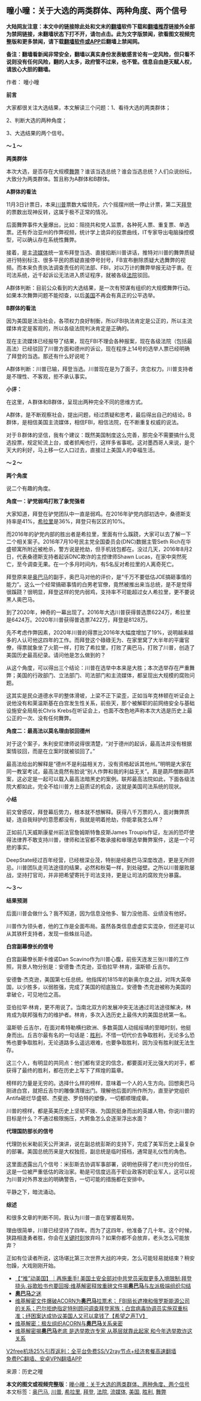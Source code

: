  <h2>曈小曈：关于大选的两类群体、两种角度、两个信号</h2> <p class="notice"><b>大陆网友注意：本文中的链接除此处和文末的<a href="https://github.com/bannedbook/fanqiang" >翻墙</a>软件下载和<a href="https://github.com/killgcd/justmysocks/blob/master/README.md">翻墙推荐</a>链接外全部为禁网链接，未翻墙状态下打不开，请勿点击。此为文字版禁闻，欲看图文视频完整版和更多禁闻，请下载<a href="https://github.com/bannedbook/fanqiang">翻墙软件或APP</a>后翻墙上禁闻网。</p><p>备注：翻墙看新闻非常安全，翻墙以真实身份发表敏感言论有一定风险，但只看不说则没有任何风险，翻的人太多，政府管不过来，也不管。信息自由是天赋人权，请放心大胆的翻墙。</b></p>  <div class="entry"> <p>作者： 曈小曈</p> <p><strong>前言</strong></p> <p>大家都很关注大选结果，本文解读三个问题：1、看待大选的两类群体；</p> <p>2、判断大选的两种角度；</p> <p>3、大选结果的两个信号。</p> <p><strong>～１～</strong></p> <p><strong>两类群体</strong></p> <p>本次大选，是否存在大规模<a href="https://www.bannedbook.org/bnews/tag/%E8%88%9E%E5%BC%8A/" class="st_tag internal_tag" rel="tag" title="标签 舞弊 下的日志">舞弊</a>？谁该当选总统？谁会当选总统？人们众说纷纭，大致分为两类群体。暂且称为A群体和B群体。</p> <p><strong>A群体的看法</strong></p> <p>11月3日计票日，本来<a href="https://www.bannedbook.org/bnews/tag/%e5%b7%9d%e6%99%ae/" class="st_tag internal_tag" rel="tag" title="标签 川普 下的日志">川普</a>票数大幅领先，六个摇摆州统一停止计票，第二天<a href="https://www.bannedbook.org/bnews/tag/%e6%8b%9c%e7%99%bb/" class="st_tag internal_tag" rel="tag" title="标签 拜登 下的日志">拜登</a>的票数出现神反转，这属于极不正常的情况。</p> <p>后面舞弊事件大量爆出，比如：阻挠共和党人监票，各种死人票、重复票、单选票。还有乔治亚州的作弊视频，统计学上诡异的投票曲线，IT专家导出电脑操控模型，可以确认存在系统性舞弊。</p> <p>接着，是主<a href="https://www.bannedbook.org/bnews/tag/%E6%B5%81%E5%AA%92%E4%BD%93/" class="st_tag internal_tag" rel="tag" title="标签 流媒体 下的日志">流媒体</a>统一宣布拜登当选、直接掐断川普讲话，推特对川普的舞弊质疑进行特别标注、很多平民的质疑直接停号封号，FB宣布删除质疑大选舞弊的视频。而本来负责执法调查责任的司法部、FBI，对以万计的舞弊举报无动于衷。在司法系统，近千起诉讼无法进入质证程序，就被各级<a href="https://www.bannedbook.org/bnews/tag/%e6%b3%95%e9%99%a2/" class="st_tag internal_tag" rel="tag" title="标签 法院 下的日志">法院</a>驳回。</p> <p>A群体判断：目前公众看到的大选结果，是一次有预谋有组织的大规模舞弊行动。如果本次舞弊问题不能彻查，以后<a href="https://www.bannedbook.org/bnews/tag/%e7%be%8e%e5%9b%bd/" class="st_tag internal_tag" rel="tag" title="标签 美国 下的日志">美国</a>不再会有真正的公平选举。</p> <p><strong>B群体的看法</strong></p> <p>因为美国是法治社会，各项权力良好制衡，所以FBI执法肯定是公正的，所以主流媒体肯定是客观的，所以各级法院判决肯定是正确的。</p>  <p>现在主流媒体已经报导了结果，现在FBI不理会各种报案，现在各级法院（包括最高法）已经驳回了川普方面和德州的诉讼，现在程序上14号的选举人票已经明确了拜登的当选。那还有什么好说呢？</p> <p>A群体判断：川普已输，拜登当选。川普现在是为了面子，贪恋权力。川普支持者是不理性、不客观，拒不承认事实。</p> <p><strong>小评：</strong></p> <p>在这里，Ａ群体和B群体，呈现出两种完全不同的思维方式。</p> <p>A群体，是不断观察社会，提出问题，经过质疑和思考，最后得出自己的结论。B群体，是相信美国主流媒体，相信FBI，相信法院，在不断重复权威的说法。</p> <p>对于Ｂ群体的坚信，我有个建议：既然美国制度这么完善，那完全不需要搞什么竞选投票，规定轮流上台，或者抓阄也行，这样多省事呢。这对墨西哥人来说，是个天大的利好，马上移一亿人口过去，直接过上美国人的幸福生活。</p> <p><strong>～２～</strong></p> <p><strong>两个角度</strong></p> <p>说二个有趣的角度。</p> <p><strong>角度一：驴党弱鸡打败了象党强者</strong></p> <p>大家知道，拜登在驴党团队中一直是弱鸡。在2016年驴党内部初选中，桑德斯支持率是41%，<a href="https://www.bannedbook.org/bnews/tag/%e5%b8%8c%e6%8b%89%e9%87%8c/" class="st_tag internal_tag" rel="tag" title="标签 希拉里 下的日志">希拉里</a>是36%，拜登只有区区的10%。</p> <p>而2016年的驴党内部的胜出者是希拉里，里面有什么蹊跷，大家可以去了解一下二个相关案子。2016年7月10号民主党全国委员会(DNC)数据主管Seth Rich在华盛顿寓所附近被枪杀，警方说是抢劫，但手机钱包都在。没过几天，2016年8月2日，代表桑德斯支持者起诉DNC欺诈的主控律师Shawn Lucas，在家中突然死亡，至今调查无果。在一个多月时间内，有5名反对希拉里的人离奇死亡。</p> <p>拜登原来是<a href="https://www.bannedbook.org/bnews/tag/%e5%a5%a5%e5%b7%b4%e9%a9%ac/" class="st_tag internal_tag" rel="tag" title="标签 奥巴马 下的日志">奥巴马</a>的副手，奥巴马对他的评价，是“千万不要低估JOE搞砸事情的能力”。这么一个经常搞砸事情的白男老官僚，竟然被推出来当总统，是不是觉得很蹊跷？很明显，拜登这样的党内弱鸡，支持率不可能超过女人希拉里，更不要说黑人奥巴马。</p> <p>到了2020年，神奇的一幕出现了。2016年大选川普获得普选票6224万，希拉里是6424万。2020年川普获得普选票7422万，拜登是8128万。</p> <p>先不考虑作弊因素，2020年川普的得票比2016年大幅度增加了19%，说明越来越多的人认可他这四年的工作。而拜登这个碌碌无为、在家里窝了大半年的平庸官僚，得票就象坐了火箭一样，打败了希拉里，打败了奥巴马，打败了川普，创造了美国历史最高纪录。请问他是怎么做到的？</p>  <p>从这个角度，可以得出三个结论：川普在选举中本来是大胜；本次选举存在严重舞弊；美国的行政部门、立法部门、司法部门和主流媒体，都呈现出大规模的腐败问题。</p> <p>这其实是民众道德水平的整体滑坡，上梁不正下梁歪，正如当年克林顿在听证会上说他没有和莱温斯基在白宫发生性关系，前些天，那个被解职的前网络安全与基础设施安全局局长Chris Krebs在听证会上，也面不改色地声称本次大选是历史上最公正的一次、没有任何舞弊。</p> <p><strong>角度二：最高法以莫名理由驳回德州</strong></p> <p>对于这个案子，朱利安尼律师说得很清楚，“对于德州的起诉，最高法并没有根据案情驳回，而是在立案时就被驳回了。”</p> <p>最高法给出的解释是“德州不是利益相关方，没有资格起诉其他州。”明明是大家在同一教室考试，最高法竟然有脸说“别人作弊和我的利益无关”。真是葫芦僧断葫芦案，这必定是一起可以载入最高法暗黑史的案例。联邦最高法院如此，下面各级法院大都如此，完全不给川普方上庭质证的机会，这就是美国司法系统的现状。</p> <p><strong>小结</strong></p> <p>前文曾感叹，拜登幕后势力，根本就不想解释。获得八千万票的人，面对舞弊质疑，连自我辩护的意愿都没有，我就是明着抢劫，你能拿我怎么样？</p> <p>正如前几天威斯康星州前法官詹姆斯特鲁皮斯James Troupis作证，左派的恐吓使得法律界不敢支持川普，律师和法官都不敢承接和审理选举舞弊案件，这是一个可悲的事实。</p> <p>DeepState经过百年经营，已经根深业茂，特别是经奥巴马深度改造，更是无所顾忌。川普团队走司法途径的结果，必然和秋菊一样，到处碰壁。之所以川普屡败屡战，坚持打官司，并非把希望寄托于司法支持，更是让司法的腐败充分暴露。</p> <p><strong>～３～</strong></p> <p><strong>结果预测</strong></p> <p>后面川普会做什么？我不知道，因为信息没他多、智力没他高、业绩没有他好。</p> <p>川普作为领头者，他的工作是全面布局。虽然各类信息虚虚实实混杂，但还是可以从其铁杆支持者，发现一些蛛丝马迹。</p> <p><strong>白宫副幕僚长的信号</strong></p> <p>白宫副幕僚长斯卡维诺Dan Scavino作为川普心腹，前些天连发三张川普的工作照，背景人物分别是：安德鲁·杰克逊，亚伯拉罕·林肯，温斯顿·丘吉尔。</p>  <p>安德鲁·杰克逊，美国第七任总统。他指挥的1815年的新奥尔良之战，对阵大英帝国，以少胜多，以弱胜强，完成了美国的彻底独立。安德鲁·杰克逊被称为美国的拿破仑，可见地位之高。</p> <p>亚伯拉罕·林肯，更不用说了。当南北双方的发展冲突无法通过司法途径解决，林肯成为联邦强有力的维护者。林肯，多次入选历史上最伟大的美国总统第一名。</p> <p>温斯顿·丘吉尔，在面对希特勒横扫欧洲、多数英国人动摇绥靖的至暗时刻，他挺身而出。丘吉尔最有名的一句话是：<a href="https://www.bannedbook.org/bnews/tag/%E8%83%9C%E5%88%A9/" class="st_tag internal_tag" rel="tag" title="标签 胜利 下的日志">胜利</a>，不惜一切代价去争取胜利，无论多么恐怖也要争取胜利，无论道路多么遥远艰难，也要争取胜利，因为没有胜利就无法生存。</p> <p>这三个人，有明显的共同点：他们都有坚定的信念，都要面对无比强大的对手，都获得了最终的胜利，都在历史上写下了辉煌的篇章。</p> <p>榜样的力量是无穷的。选择什么样的榜样，意味着一个人的人生方向。回想奥巴马刚进白宫，就把丘吉尔的雕像清理出门。理解他后面的所作所为，直至驴党组织Antifa砸烂华盛顿、杰斐逊、罗伯特的塑像，一切都顺理成章。</p> <p>川普的榜样，都是英美历史上坚韧不拨、为国民挺身而出的英雄人物，你说川普的目标是什么？不通过极限施压，大鳄鱼怎么会逐渐浮出水面？</p> <p><strong>代理国防部长的信号</strong></p> <p>代理防长米勒前天公开演讲，说在副总统彭斯的支持下，完成了美军历史上最复杂的部署。美国总统历来是大权独揽，副总统是临时搭档，通常是礼仪性的角色。</p> <p>这里面透露出几个信号：米彭斯去协调军事部署，说明他获得了老川充分的信任，这是一位被严重低估的政治家。勒是可信度远高于职业政客的职业军人，这可以视为川普对外界发出的明确警告，一切可能的措施都在安排中。</p> <p>平静之下，暗流涌动。</p> <p><strong>综述</strong></p> <p>和很多文章的判断不同，我认为川普一直在掌握着局势。</p> <p>理由很简单，川普已经坚持了四年。而为了这四年，他准备了几十年。这个时候，狭路相逢勇者胜，你会在<span class='wp_keywordlink'><a href="https://www.bannedbook.org/forum2/topic151.html" title="关键时刻：李鹏日记" target="_blank">关键时刻</a></span>放弃吗？如果你都不会放弃，老头怎么可能放弃？</p> <p>正如有位读者所说，这场堪比第三次世界大战的冲突，怎么可能轻易就结束？稍安勿躁，大戏刚刚开始。</p> <ul class='op-related-articles' title='相关阅读'> <li><a href='https://www.bannedbook.org/bnews/bannedvideo/20201223/1453338.html' target='_blank'>【“推”动美国】｜再施重手! 美国土安全部对中共党员采取更多入境限制;拜登挠头,谷歌脸书也要回报;维基解密释放重磅文件揭<b>奥巴马</b>与左派极端组织勾结</a></li> <li><a href='https://www.bannedbook.org/bnews/cnnews/20201223/1453189.html' target='_blank'><b>奥巴马</b>之迷</a></li> <li><a href='https://www.bannedbook.org/bnews/cbnews/20201222/1452544.html' target='_blank'>维基解密文件爆破ACORN为<b>奥巴马</b>拉票术； FBI局长遮掩和俄罗斯能源公司的关系；巴尔拒绝指定特别顾问调查拜登家族；白宫病毒协调员实施双重标准；纾困案达成协议美国人又可以拿钱了【希望之声TV】</a></li> <li><a href='https://www.bannedbook.org/bnews/comments/20201222/1452523.html' target='_blank'>维基解密：极左组织ACORN与<b>奥巴马</b>关系亲密</a></li> <li><a href='https://www.bannedbook.org/bnews/topimagenews/20201222/1452466.html' target='_blank'>维基解密揭<b>奥巴马</b>老底 是选举欺诈专家 从基层就靠此起家 和今年选举欺诈这关系</a></li> </ul> <p class="texttj"> <a href="https://github.com/bannedbook/fanqiang/wiki/V2ray%E6%9C%BA%E5%9C%BA" target="_blank">V2free机场25%引荐返利：全平台免费SS/V2ray节点+经济套餐高速翻墙</a><br/> <a href="https://github.com/bannedbook/fanqiang/wiki/%E7%A6%81%E9%97%BB%E7%BD%91%E5%AE%89%E5%8D%93%E7%BF%BB%E5%A2%99%E6%96%B0%E9%97%BBAPP" target="_blank">免费PC翻墙、安卓VPN翻墙APP</a></p><p> 来源：历史之曈 </p> <a name='sharetosocial'></a>       <div><b>本文的图文或视频完整版</b>：<a href='https://www.bannedbook.org/bnews/comments/20201224/1453941.html'>曈小曈：关于大选的两类群体、两种角度、两个信号</a></div>  </div><!--END ENTRY--> <div class="postfooter"> <div>本文标签：<a href="https://www.bannedbook.org/bnews/tag/%e5%a5%a5%e5%b7%b4%e9%a9%ac/" rel="tag">奥巴马</a>, <a href="https://www.bannedbook.org/bnews/tag/%e5%b7%9d%e6%99%ae/" rel="tag">川普</a>, <a href="https://www.bannedbook.org/bnews/tag/%e5%b8%8c%e6%8b%89%e9%87%8c/" rel="tag">希拉里</a>, <a href="https://www.bannedbook.org/bnews/tag/%e6%8b%9c%e7%99%bb/" rel="tag">拜登</a>, <a href="https://www.bannedbook.org/bnews/tag/%e6%b3%95%e9%99%a2/" rel="tag">法院</a>, <a href="https://www.bannedbook.org/bnews/tag/%E6%B5%81%E5%AA%92%E4%BD%93/" rel="tag">流媒体</a>, <a href="https://www.bannedbook.org/bnews/tag/%e7%be%8e%e5%9b%bd/" rel="tag">美国</a>, <a href="https://www.bannedbook.org/bnews/tag/%E8%83%9C%E5%88%A9/" rel="tag">胜利</a>, <a href="https://www.bannedbook.org/bnews/tag/%E8%88%9E%E5%BC%8A/" rel="tag">舞弊</a></div>  </div><!--END POSTFOOTER--> 
